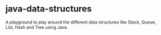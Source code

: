 # java-data-structures
A playground to play around the different data structures like Stack, Queue, List, Hash and Tree using Java. 
